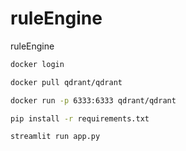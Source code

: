 # ruleEngine

ruleEngine
```bash
docker login
```
```bash
docker pull qdrant/qdrant
```
```bash
docker run -p 6333:6333 qdrant/qdrant
```
```bash
pip install -r requirements.txt
```
```bash
streamlit run app.py
```